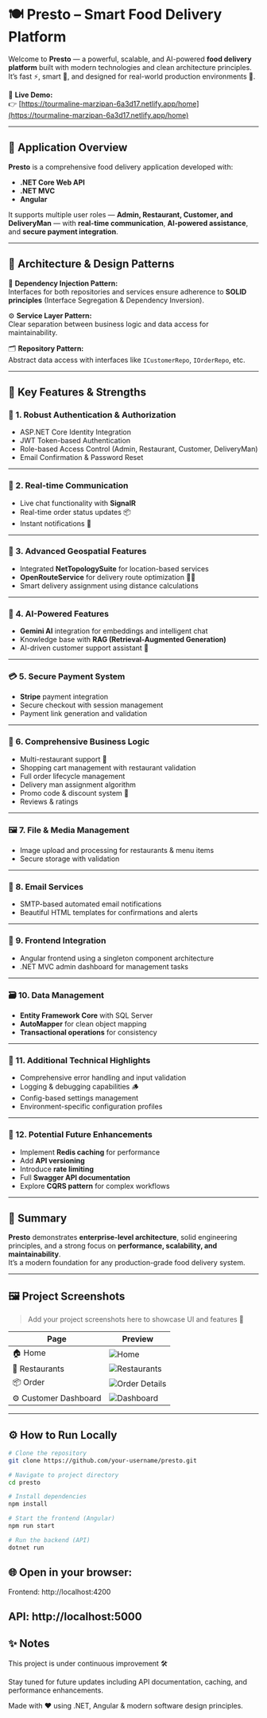 # 🍽️ Presto – Smart Food Delivery Platform

Welcome to **Presto** — a powerful, scalable, and AI-powered **food delivery platform** built with modern technologies and clean architecture principles.  
It’s fast ⚡, smart 🧠, and designed for real-world production environments 🍕.

🔗 **Live Demo:**  
👉 [https://tourmaline-marzipan-6a3d17.netlify.app/home](https://tourmaline-marzipan-6a3d17.netlify.app/home)

---

## 🧠 Application Overview

**Presto** is a comprehensive food delivery application developed with:  
- **.NET Core Web API**  
- **.NET MVC**  
- **Angular**

It supports multiple user roles — **Admin, Restaurant, Customer, and DeliveryMan** — with **real-time communication**, **AI-powered assistance**, and **secure payment integration**.

---

## 🧩 Architecture & Design Patterns

🧱 **Dependency Injection Pattern:**  
Interfaces for both repositories and services ensure adherence to **SOLID principles** (Interface Segregation & Dependency Inversion).  

⚙️ **Service Layer Pattern:**  
Clear separation between business logic and data access for maintainability.  

🗂️ **Repository Pattern:**  
Abstract data access with interfaces like `ICustomerRepo`, `IOrderRepo`, etc.

---

## 💪 Key Features & Strengths

### 🔐 1. Robust Authentication & Authorization
- ASP.NET Core Identity Integration  
- JWT Token-based Authentication  
- Role-based Access Control (Admin, Restaurant, Customer, DeliveryMan)  
- Email Confirmation & Password Reset  

---

### 💬 2. Real-time Communication
- Live chat functionality with **SignalR**  
- Real-time order status updates 📦  
- Instant notifications 🔔  

---

### 📍 3. Advanced Geospatial Features
- Integrated **NetTopologySuite** for location-based services  
- **OpenRouteService** for delivery route optimization 🚴‍♂️  
- Smart delivery assignment using distance calculations  

---

### 🤖 4. AI-Powered Features
- **Gemini AI** integration for embeddings and intelligent chat  
- Knowledge base with **RAG (Retrieval-Augmented Generation)**  
- AI-driven customer support assistant 💬  

---

### 💳 5. Secure Payment System
- **Stripe** payment integration  
- Secure checkout with session management  
- Payment link generation and validation  

---

### 🏪 6. Comprehensive Business Logic
- Multi-restaurant support 🍔  
- Shopping cart management with restaurant validation  
- Full order lifecycle management  
- Delivery man assignment algorithm  
- Promo code & discount system 🎁  
- Reviews & ratings  

---

### 🖼️ 7. File & Media Management
- Image upload and processing for restaurants & menu items  
- Secure storage with validation  

---

### 📧 8. Email Services
- SMTP-based automated email notifications  
- Beautiful HTML templates for confirmations and alerts  

---

### 🧭 9. Frontend Integration
- Angular frontend using a singleton component architecture  
- .NET MVC admin dashboard for management tasks  

---

### 🗃️ 10. Data Management
- **Entity Framework Core** with SQL Server  
- **AutoMapper** for clean object mapping  
- **Transactional operations** for consistency  

---

### 🧰 11. Additional Technical Highlights
- Comprehensive error handling and input validation  
- Logging & debugging capabilities 🪵  
- Config-based settings management  
- Environment-specific configuration profiles  

---

### 🚀 12. Potential Future Enhancements
- Implement **Redis caching** for performance  
- Add **API versioning**  
- Introduce **rate limiting**  
- Full **Swagger API documentation**  
- Explore **CQRS pattern** for complex workflows  

---

## 🧾 Summary

**Presto** demonstrates **enterprise-level architecture**, solid engineering principles, and a strong focus on **performance, scalability, and maintainability**.  
It’s a modern foundation for any production-grade food delivery system.

---

## 🖼️ Project Screenshots

> Add your project screenshots here to showcase UI and features 🎨

| Page | Preview |
|------|----------|
| 🏠 Home | ![Home](./Home.png) |
| 🍔 Restaurants | ![Restaurants](./Resturants.jpg) |
| 📦 Order  | ![Order Details](./CustomersOrders.jpg) |
| ⚙️ Customer Dashboard | ![Dashboard](./CostumerDashboard.jpg) |

---

## ⚙️ How to Run Locally

```bash
# Clone the repository
git clone https://github.com/your-username/presto.git

# Navigate to project directory
cd presto

# Install dependencies
npm install

# Start the frontend (Angular)
npm run start

# Run the backend (API)
dotnet run
```
## 🌐 Open in your browser:

Frontend: http://localhost:4200

API: http://localhost:5000 
---
## ✨ Notes
This project is under continuous improvement 🛠️

Stay tuned for future updates including API documentation, caching, and performance enhancements.

Made with ❤️ using .NET, Angular & modern software design principles.
